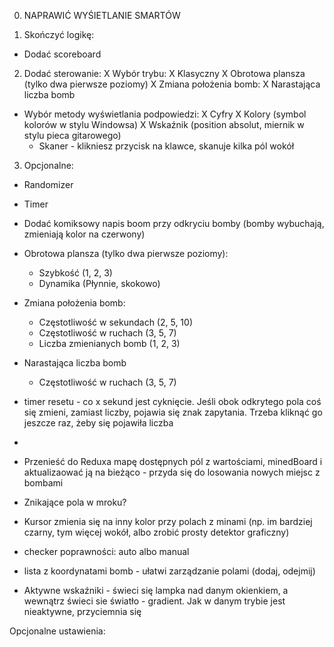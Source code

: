 0. NAPRAWIĆ WYŚIETLANIE SMARTÓW

1. Skończyć logikę:
  - Dodać  scoreboard

2. Dodać sterowanie:
  X Wybór trybu:
    X Klasyczny
    X Obrotowa plansza (tylko dwa pierwsze poziomy)
    X Zmiana położenia bomb:
    X Narastająca liczba bomb
  - Wybór metody wyświetlania podpowiedzi:
    X Cyfry
    X Kolory (symbol kolorów w stylu Windowsa)
    X Wskaźnik (position absolut, miernik w stylu pieca gitarowego)
    - Skaner - klikniesz przycisk na klawce, skanuje kilka pól wokół

3. Opcjonalne:
  - Randomizer
  - Timer
  - Dodać komiksowy napis boom przy odkryciu bomby (bomby wybuchają, zmieniają kolor na czerwony)
  - Obrotowa plansza (tylko dwa pierwsze poziomy):
      - Szybkość (1, 2, 3)
      - Dynamika (Płynnie, skokowo)
  - Zmiana położenia bomb:
    - Częstotliwość w sekundach (2, 5, 10)
    - Częstotliwość w ruchach (3, 5, 7)
    - Liczba zmienianych bomb (1, 2, 3)
  - Narastająca liczba bomb
      - Częstotliwość w ruchach (3, 5, 7)


- timer resetu - co x sekund jest cyknięcie. Jeśli obok odkrytego pola coś się zmieni, zamiast liczby, pojawia się znak zapytania. Trzeba kliknąć go jeszcze raz, żeby się pojawiła liczba
- 
- Przenieść do Reduxa mapę dostępnych pól z wartościami, minedBoard i aktualizaować ją na bieżąco - przyda się do losowania nowych miejsc z bombami


- Znikające pola w mroku?
- Kursor zmienia się na inny kolor przy polach z minami (np. im bardziej czarny, tym więcej wokół, albo zrobić prosty detektor graficzny)
- checker poprawności: auto albo manual
- lista z koordynatami bomb - ułatwi zarządzanie polami (dodaj, odejmij)
- Aktywne wskaźniki - świeci się lampka nad danym okienkiem, a wewnątrz świeci sie światło - gradient. Jak w danym trybie jest nieaktywne, przyciemnia się

Opcjonalne ustawienia:
